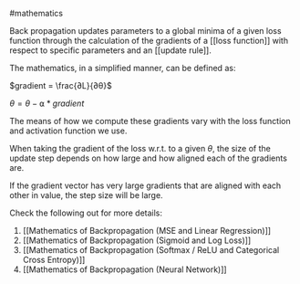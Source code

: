 #mathematics 

Back propagation updates parameters to a global minima of a given loss function through the calculation of the gradients of a [[loss function]] with respect to specific parameters and an [[update rule]].

The mathematics, in a simplified manner, can be defined as:

$gradient = \frac{∂L}{∂θ}$

$θ = θ - ⍺ * gradient$

The means of how we compute these gradients vary with the loss function and activation function we use.

When taking the gradient of the loss w.r.t. to a given $\theta$, the size of the update step depends on how large and how aligned each of the gradients are.

If the gradient vector has very large gradients that are aligned with each other in value, the step size will be large.

Check the following out for more details:
1. [[Mathematics of Backpropagation (MSE and Linear Regression)]]
2. [[Mathematics of Backpropagation (Sigmoid and Log Loss)]]
3. [[Mathematics of Backpropagation (Softmax / ReLU and Categorical Cross Entropy)]]
4. [[Mathematics of Backpropagation (Neural Network)]]